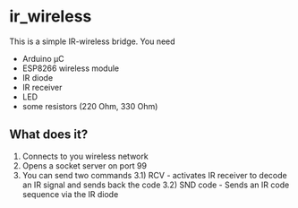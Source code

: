 # ir_wireless

This is a simple IR-wireless bridge. You need

- Arduino µC
- ESP8266 wireless module
- IR diode
- IR receiver
- LED
- some resistors (220 Ohm, 330 Ohm)

What does it?
-------------

1) Connects to you wireless network
2) Opens a socket server on port 99
3) You can send two commands
3.1) RCV - activates IR receiver to decode an IR signal and sends back the code
3.2) SND code - Sends an IR code sequence via the IR diode


